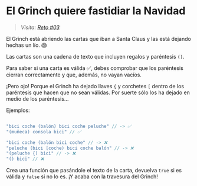 # El Grinch quiere fastidiar la Navidad

> _Visita: [Reto #03](https://2021.adventjs.dev/challenges/03)_

El Grinch está abriendo las cartas que iban a Santa Claus y las está dejando
hechas un lío. 😱

Las cartas son una cadena de texto que incluyen regalos y paréntesis `()`.

Para saber si una carta es válida ✅, debes comprobar que los paréntesis
cierran correctamente y que, además, no vayan vacíos.

¡Pero ojo! Porque el Grinch ha dejado llaves `{` y corchetes `[` dentro de
los paréntesis que hacen que no sean válidas. Por suerte sólo los ha dejado
en medio de los paréntesis...

Ejemplos:

```javascript

"bici coche (balón) bici coche peluche" // -> ✅
"(muñeca) consola bici" // ✅

"bici coche (balón bici coche" // -> ❌
"peluche (bici [coche) bici coche balón" // -> ❌
"(peluche {) bici" // -> ❌
"() bici" // ❌

```

Crea una función que pasándole el texto de la carta, devuelva
`true` si es válida y `false` si no lo es. ¡Y acaba con la travesura
del Grinch!
